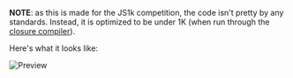**NOTE**: as this is made for the JS1k competition, the code isn't pretty by any standards. 
Instead, it is optimized to be under 1K (when run through the 
[closure compiler](http://closure-compiler.appspot.com/home)).

Here's what it looks like:

![Preview](https://raw.github.com/georgecalm/uber_binary_clock/master/img/uber_binary_clock.png)
